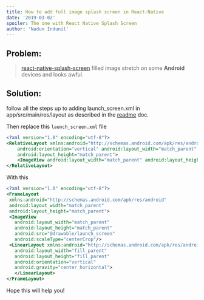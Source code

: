 ```yaml
---
title: How to add full image splash screen in React-Native
date: '2019-03-02'
spoiler: The one with React Native Splash Screen
author: 'Nadun Indunil'
---
```


## Problem:
> [react-native-splash-screen](https://github.com/crazycodeboy/react-native-splash-screen) filled image stretch on some **Android** devices and looks awful.

## Solution:
follow all the steps up to adding launch_screen.xml in app/src/main/res/layout as described in the [readme](https://github.com/crazycodeboy/react-native-splash-screen) doc.

Then replace this `launch_screen.xml` file
```xml
<?xml version="1.0" encoding="utf-8"?>
<RelativeLayout xmlns:android="http://schemas.android.com/apk/res/android"
    android:orientation="vertical" android:layout_width="match_parent"
    android:layout_height="match_parent">
    <ImageView android:layout_width="match_parent" android:layout_height="match_parent" android:src="@drawable/launch_screen" android:scaleType="centerCrop" />
</RelativeLayout>
```

With this
```xml
<?xml version="1.0" encoding="utf-8"?>
<FrameLayout
 xmlns:android="http://schemas.android.com/apk/res/android"
 android:layout_width="match_parent"
 android:layout_height="match_parent">
 <ImageView
   android:layout_width="match_parent"
   android:layout_height="match_parent"
   android:src="@drawable/launch_screen"
   android:scaleType="centerCrop"/>
 <LinearLayout xmlns:android="http://schemas.android.com/apk/res/android"
   android:layout_width="fill_parent"
   android:layout_height="fill_parent"
   android:orientation="vertical"
   android:gravity="center_horizontal">
   </LinearLayout>
</FrameLayout>
```
Hope this will help you!